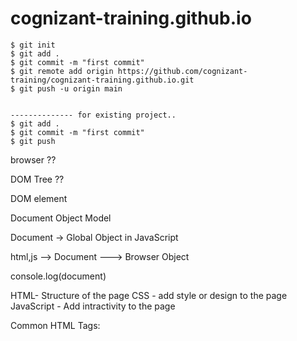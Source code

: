 # cognizant-training.github.io

```shell
$ git init
$ git add .
$ git commit -m "first commit"
$ git remote add origin https://github.com/cognizant-training/cognizant-training.github.io.git
$ git push -u origin main


-------------- for existing project..
$ git add .
$ git commit -m "first commit"
$ git push
```

browser ??

DOM Tree ??

DOM element

Document Object Model


Document -> Global Object in JavaScript


html,js --> Document ---> Browser Object 


console.log(document)


HTML- Structure of the page
CSS - add style or design to the page
JavaScript - Add intractivity to the page



Common HTML Tags:
<html>
<head>
<title>
<body>
<h1> --- <h6>
<p>
<a>
<img>
<ol> , <li>
<ul> , <li>
<table>, <tr>, <td>
<div>
<br>
<hr>

1. Layout and Structure

<header>
<nav>
<section>
<article>
<aside>
<footer>
<main>

2. Text Content Tags

<h1> .... <h6>
<p>
<a>
<strong>
<em>
<br>
<hr>

3. Form Elements

<form>
<input>
<label>
<textarea>
<select>
<button>

4. Multimedia Tags

<video>
<audio>
<source>
<iframe>

5. Graphics

<canvas>
<svg>

6. Container tags

<div>
<span>

7. storage tags

localStorage
sessionStorage





----------
<body>
  <header>
    <h1>HTML & CSS Training Module</h1>
  </header>

  <nav>
    <a href="#intro">Intro</a>
    <a href="#tags">Tags</a>
    <a href="#images">Images</a>
    <a href="#lists">Lists</a>
    <a href="#table">Table</a>
    <a href="#forms">Forms</a>
    <a href="#semantic">Semantic</a>
    <a href="#iframe">Iframe</a>
    <a href="#events">Events</a>
  </nav>

  <section id="intro">
    <h2>Introduction to HTML</h2>
    <p>HTML stands for HyperText Markup Language. It is used to structure content on the web. Let's get started with a simple HTML document:</p>
    <pre><code>&lt;!DOCTYPE html&gt;
&lt;html&gt;
  &lt;head&gt;&lt;title&gt;My First Page&lt;/title&gt;&lt;/head&gt;
  &lt;body&gt;
    &lt;h1&gt;Hello, World!&lt;/h1&gt;
  &lt;/body&gt;
&lt;/html&gt;</code></pre>
  </section>

  <section id="tags">
    <h2>Basic Tags, Elements & Attributes</h2>
    <p>Tags define how content appears. Attributes provide additional info. Example:</p>
    <pre><code>&lt;p title="tooltip" style="color:blue"&gt;Paragraph with attributes&lt;/p&gt;</code></pre>
  </section>

  <section id="images">
    <h2>Images</h2>
    <img src="https://via.placeholder.com/300" alt="Sample Image">
    <p>Use <code>&lt;img&gt;</code> tag with src and alt attributes.</p>
  </section>

  <section id="lists">
    <h2>Lists</h2>
    <ul>
      <li>Item 1</li>
      <li>Item 2</li>
    </ul>
    <ol>
      <li>First</li>
      <li>Second</li>
    </ol>
  </section>

  <section id="table">
    <h2>Tables</h2>
    <table>
      <tr><th>Name</th><th>Age</th></tr>
      <tr><td>Alice</td><td>25</td></tr>
      <tr><td>Bob</td><td>30</td></tr>
    </table>
  </section>

  <section id="forms">
    <h2>HTML Forms and Web Forms 2.0</h2>
    <form>
      <label for="name">Name:</label>
      <input type="text" id="name" name="name" required>

      <label for="email">Email:</label>
      <input type="email" id="email" name="email">

      <label for="dob">Date of Birth:</label>
      <input type="date" id="dob" name="dob">

      <label for="color">Favorite Color:</label>
      <input type="color" id="color" name="color">

      <label for="range">Experience (1-10):</label>
      <input type="range" id="range" min="1" max="10">

      <button type="submit">Submit</button>
    </form>
  </section>

  <section id="semantic">
    <h2>Semantic Elements</h2>
    <article>
      <h3>Article Heading</h3>
      <p>This is a semantic article tag with structured meaning.</p>
    </article>
    <aside>
      <p>Aside content or related links.</p>
    </aside>
    <section>
      <p>Another section inside section.</p>
    </section>
  </section>

  <section id="iframe">
    <h2>Iframe</h2>
    <iframe src="https://example.com"></iframe>
    <p>Use <code>&lt;iframe&gt;</code> to embed another page.</p>
  </section>

  <section id="events">
    <h2>HTML Events</h2>
    <button onclick="alert('Button Clicked!')">Click Me</button>
    <input type="text" onmouseover="this.style.backgroundColor='yellow'" placeholder="Hover over me">
  </section>

  <footer>
    <p>&copy; 2025 HTML Training. All rights reserved.</p>
  </footer>
</body>